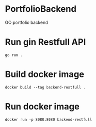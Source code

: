 # PortfolioBackend
GO portfolio backend

# Run gin Restfull API 

```
go run .
```

# Build docker image

```
docker build --tag backend-restfull .
```

# Run docker image

```
docker run -p 8080:8080 backend-restfull
```

